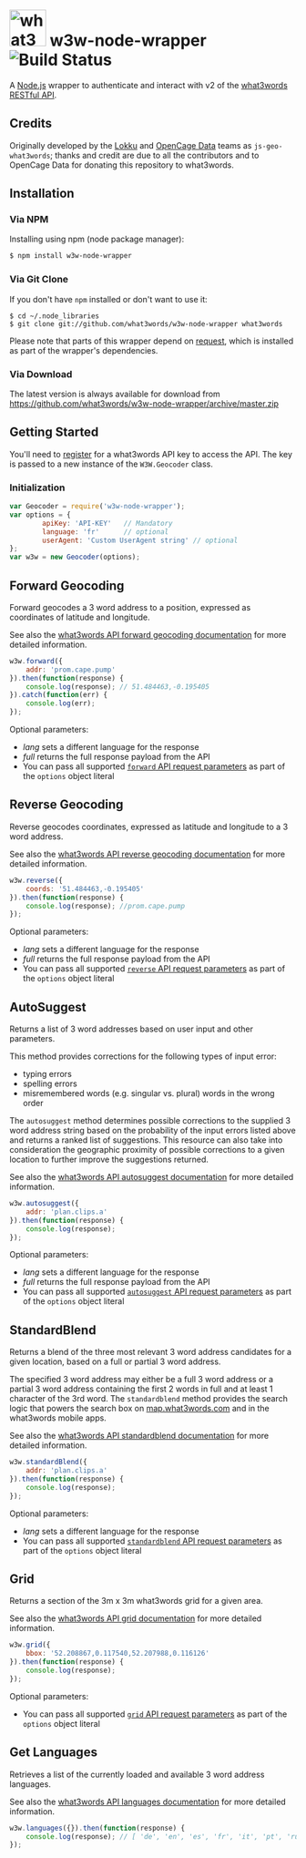 # <img src="https://what3words.com/assets/images/w3w_square_red.png" width="64" height="64" alt="what3words">&nbsp;w3w-node-wrapper ![Build Status](https://travis-ci.org/what3words/w3w-node-wrapper.svg)

A [Node.js](https://nodejs.org/en/) wrapper to authenticate and interact with v2 of the [what3words RESTful API](https://docs.what3words.com/api/v2/).

## Credits

Originally developed by the [Lokku](http://lokku.com/) and [OpenCage Data](http://www.opencagedata.com/) teams as `js-geo-what3words`; thanks and credit are due to all the contributors and to OpenCage Data for donating this repository to what3words.

## Installation

### Via NPM

Installing using npm (node package manager):

```bash
$ npm install w3w-node-wrapper
```

### Via Git Clone

If you don't have `npm` installed or don't want to use it:

```
$ cd ~/.node_libraries
$ git clone git://github.com/what3words/w3w-node-wrapper what3words
```

Please note that parts of this wrapper depend on [request](https://github.com/request/request), which is installed as part of the wrapper's dependencies.

### Via Download

The latest version is always available for download from https://github.com/what3words/w3w-node-wrapper/archive/master.zip

## Getting Started

You'll need to [register](https://map.what3words.com/register?dev=true) for a what3words API key to access the API. The key is passed to a new instance of the `W3W.Geocoder` class.

### Initialization ###
```javascript
var Geocoder = require('w3w-node-wrapper');
var options = {
        apiKey: 'API-KEY'   // Mandatory
        language: 'fr'      // optional
        userAgent: 'Custom UserAgent string' // optional
};
var w3w = new Geocoder(options);
```

## Forward Geocoding

Forward geocodes a 3 word address to a position, expressed as coordinates of latitude and longitude.

See also the [what3words API forward geocoding documentation](https://docs.what3words.com/api/v2/#forward) for more detailed information.

```javascript
w3w.forward({
    addr: 'prom.cape.pump'
}).then(function(response) {
    console.log(response); // 51.484463,-0.195405
}).catch(function(err) {
    console.log(err);
});
```

Optional parameters:

* _lang_ sets a different language for the response
* _full_ returns the full response payload from the API
* You can pass all supported [`forward` API request parameters](https://docs.what3words.com/api/v2/#forward-params) as part of the `options` object literal

## Reverse Geocoding

Reverse geocodes coordinates, expressed as latitude and longitude to a 3 word address.

See also the [what3words API reverse geocoding documentation](https://docs.what3words.com/api/v2/#reverse) for more detailed information.

```javascript
w3w.reverse({
    coords: '51.484463,-0.195405'
}).then(function(response) {
    console.log(response); //prom.cape.pump
});
```

Optional parameters:

* _lang_ sets a different language for the response
* _full_ returns the full response payload from the API
* You can pass all supported [`reverse` API request parameters](https://docs.what3words.com/api/v2/#reverse-params) as part of the `options` object literal

## AutoSuggest

Returns a list of 3 word addresses based on user input and other parameters.

This method provides corrections for the following types of input error:

* typing errors
* spelling errors
* misremembered words (e.g. singular vs. plural)
words in the wrong order

The `autosuggest` method determines possible corrections to the supplied 3 word address string based on the probability of the input errors listed above and returns a ranked list of suggestions. This resource can also take into consideration the geographic proximity of possible corrections to a given location to further improve the suggestions returned.

See also the [what3words API autosuggest documentation](https://docs.what3words.com/api/v2/#autosuggest) for more detailed information.

```javascript
w3w.autosuggest({
    addr: 'plan.clips.a'
}).then(function(response) {
    console.log(response);
});
```

Optional parameters:

* _lang_ sets a different language for the response
* _full_ returns the full response payload from the API
* You can pass all supported [`autosuggest` API request parameters](https://docs.what3words.com/api/v2/#autosuggest-params) as part of the `options` object literal

## StandardBlend

Returns a blend of the three most relevant 3 word address candidates for a given location, based on a full or partial 3 word address.

The specified 3 word address may either be a full 3 word address or a partial 3 word address containing the first 2 words in full and at least 1 character of the 3rd word. The `standardblend` method provides the search logic that powers the search box on [map.what3words.com](map.what3words.com) and in the what3words mobile apps.

See also the [what3words API standardblend documentation](https://docs.what3words.com/api/v2/#standardblend) for more detailed information.

```javascript
w3w.standardBlend({
    addr: 'plan.clips.a'
}).then(function(response) {
    console.log(response);
});
```

Optional parameters:

* _lang_ sets a different language for the response
* You can pass all supported [`standardblend` API request parameters](https://docs.what3words.com/api/v2/#standardblend-params) as part of the `options` object literal

## Grid

Returns a section of the 3m x 3m what3words grid for a given area.

See also the [what3words API grid documentation](https://docs.what3words.com/api/v2/#grid) for more detailed information.

```javascript
w3w.grid({
    bbox: '52.208867,0.117540,52.207988,0.116126'
}).then(function(response) {
    console.log(response);
});
```

Optional parameters:

* You can pass all supported [`grid` API request parameters](https://docs.what3words.com/api/v2/#grid-params) as part of the `options` object literal

## Get Languages

Retrieves a list of the currently loaded and available 3 word address languages.

See also the [what3words API languages documentation](https://docs.what3words.com/api/v2/#lang) for more detailed information.

```javascript
w3w.languages({}).then(function(response) {
    console.log(response); // [ 'de', 'en', 'es', 'fr', 'it', 'pt', 'ru', 'sv', 'sw', 'tr' ]
});
```

